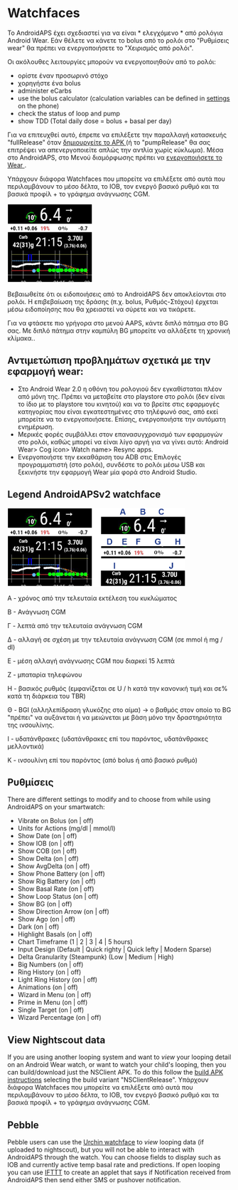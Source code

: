# Watchfaces

Το AndroidAPS έχει σχεδιαστεί για να είναι * ελεγχόμενο * από ρολόγια Android Wear. Εάν θέλετε να κάνετε το bolus από το ρολόι στο "Ρυθμίσεις wear" θα πρέπει να ενεργοποιήσετε το "Χειρισμός από ρολόι".

Οι ακόλουθες λειτουργίες μπορούν να ενεργοποιηθούν από το ρολόι:

* ορίστε έναν προσωρινό στόχο
* χορηγήστε ένα bolus
* administer eCarbs
* use the bolus calculator (calculation variables can be defined in [settings](../Configuration/Config-Builder#wear) on the phone)
* check the status of loop and pump
* show TDD (Total daily dose = bolus + basal per day)

Για να επιτευχθεί αυτό, έπρεπε να επιλέξετε την παραλλαγή κατασκευής "fullRelease" όταν [ δημιουργείτε το APK ](../Installing-AndroidAPS/Building-APK.md) (ή το "pumpRelease" θα σας επιτρέψει να απενεργοποιείτε απλώς την αντλία χωρίς κύκλωμα). Μέσα στο AndroidAPS, στο Μενού διαμόρφωσης πρέπει να [ ενεργοποιήσετε το Wear ](../Configuration/Config-Builder#wear).

Υπάρχουν διάφορα Watchfaces που μπορείτε να επιλέξετε από αυτά που περιλαμβάνουν το μέσο δέλτα, το IOB, τον ενεργό βασικό ρυθμό και τα βασικά προφίλ + το γράφημα ανάγνωσης CGM.

![AndroidAPSv2 watchface](../images/AAPSv2_Watchface.png)

Βεβαιωθείτε ότι οι ειδοποιήσεις από το AndroidAPS δεν αποκλείονται στο ρολόι. Η επιβεβαίωση της δράσης (π.χ. bolus, Ρυθμός-Στόχου) έρχεται μέσω ειδοποίησης που θα χρειαστεί να σύρετε και να τικάρετε.

Για να φτάσετε πιο γρήγορα στο μενού AAPS, κάντε διπλό πάτημα στο BG σας. Με διπλό πάτημα στην καμπύλη BG μπορείτε να αλλάξετε τη χρονική κλίμακα..

## Αντιμετώπιση προβλημάτων σχετικά με την εφαρμογή wear:

* Στο Android Wear 2.0 η οθόνη του ρολογιού δεν εγκαθίσταται πλέον από μόνη της. Πρέπει να μεταβείτε στο playstore στο ρολόι (δεν είναι το ίδιο με το playstore του κινητού) και να το βρείτε στις εφαρμογές κατηγορίας που είναι εγκατεστημένες στο τηλέφωνό σας, από εκεί μπορείτε να το ενεργοποιήσετε. Επίσης, ενεργοποιήστε την αυτόματη ενημέρωση. 
* Μερικές φορές συμβάλλει στον επανασυγχρονισμό των εφαρμογών στο ρολόι, καθώς μπορεί να είναι λίγο αργή για να γίνει αυτό: Android Wear> Cog icon> Watch name> Resync apps.
* Ενεργοποιήστε την εκκαθάριση του ADB στις Επιλογές προγραμματιστή (στο ρολόι), συνδέστε το ρολόι μέσω USB και ξεκινήστε την εφαρμογή Wear μία φορά στο Android Studio.

## Legend AndroidAPSv2 watchface

![Legend AndroidAPSv2 watchface](../images/AAPSv2_Watchface_legend.png)

A - χρόνος από την τελευταία εκτέλεση του κυκλώματος

Β - Ανάγνωση CGM

Γ - λεπτά από την τελευταία ανάγνωση CGM

Δ - αλλαγή σε σχέση με την τελευταία ανάγνωση CGM (σε mmol ή mg / dl)

E - μέση αλλαγή ανάγνωσης CGM που διαρκεί 15 λεπτά

Ζ - μπαταρία τηλεφώνου

Η - βασικός ρυθμός (εμφανίζεται σε U / h κατά την κανονική τιμή και σε% κατά τη διάρκεια του TBR)

Θ - BGI (αλληλεπίδραση γλυκόζης στο αίμα) -> ο βαθμός στον οποίο το BG "πρέπει" να αυξάνεται ή να μειώνεται με βάση μόνο την δραστηριότητα της ινσουλίνης.

I - υδατάνθρακες (υδατάνθρακες επί του παρόντος, υδατάνθρακες μελλοντικά)

Κ - ινσουλίνη επί του παρόντος (από bolus ή από βασικό ρυθμό)

## Ρυθμίσεις

There are different settings to modify and to choose from while using AndroidAPS on your smartwatch:

* Vibrate on Bolus (on | off)
* Units for Actions (mg/dl | mmol/l)
* Show Date (on | off)
* Show IOB (on | off)
* Show COB (on | off)
* Show Delta (on | off)
* Show AvgDelta (on | off)
* Show Phone Battery (on | off)
* Show Rig Battery (on | off)
* Show Basal Rate (on | off)
* Show Loop Status (on | off)
* Show BG (on | off)
* Show Direction Arrow (on | off)
* Show Ago (on | off)
* Dark (on | off)
* Highlight Basals (on | off)
* Chart Timeframe (1 | 2 | 3 | 4 | 5 hours)
* Input Design (Default | Quick righty | Quick lefty | Modern Sparse)
* Delta Granularity (Steampunk) (Low | Medium | High)
* Big Numbers (on | off)
* Ring History (on | off)
* Light Ring History (on | off)
* Animations (on | off)
* Wizard in Menu (on | off)
* Prime in Menu (on | off)
* Single Target (on | off)
* Wizard Percentage (on | off)

## View Nightscout data

If you are using another looping system and want to *view* your looping detail on an Android Wear watch, or want to watch your child's looping, then you can build/download just the NSClient APK. To do this follow the [build APK instructions](../Installing-AndroidAPS/Building-APK.md) selecting the build variant "NSClientRelease". Υπάρχουν διάφορα Watchfaces που μπορείτε να επιλέξετε από αυτά που περιλαμβάνουν το μέσο δέλτα, το IOB, τον ενεργό βασικό ρυθμό και τα βασικά προφίλ + το γράφημα ανάγνωσης CGM.

## Pebble

Pebble users can use the [Urchin watchface](https://github.com/mddub/urchin-cgm) to *view* looping data (if uploaded to nightscout), but you will not be able to interact with AndroidAPS through the watch. You can choose fields to display such as IOB and currently active temp basal rate and predictions. If open looping you can use [IFTTT](https://ifttt.com/) to create an applet that says if Notification received from AndroidAPS then send either SMS or pushover notification.